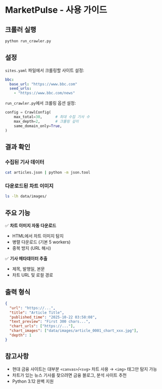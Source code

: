 # MarketPulse - 사용 가이드

## 크롤러 실행

```bash
python run_crawler.py
```

## 설정

`sites.yaml` 파일에서 크롤링할 사이트 설정:

```yaml
bbc:
  base_url: "https://www.bbc.com"
  seed_urls:
    - "https://www.bbc.com/news"
```

`run_crawler.py`에서 크롤링 옵션 설정:

```python
config = CrawlConfig(
    max_total=30,      # 최대 수집 기사 수
    max_depth=2,       # 크롤링 깊이
    same_domain_only=True,
)
```

## 결과 확인

### 수집된 기사 데이터
```bash
cat articles.json | python -m json.tool
```

### 다운로드된 차트 이미지
```bash
ls -lh data/images/
```

## 주요 기능

✅ **차트 이미지 자동 다운로드**
- HTML에서 차트 이미지 탐지
- 병렬 다운로드 (기본 5 workers)
- 중복 방지 (URL 해시)

✅ **기사 메타데이터 추출**
- 제목, 발행일, 본문
- 차트 URL 및 로컬 경로

## 출력 형식

```json
{
  "url": "https://...",
  "title": "Article Title",
  "published_time": "2025-10-22 03:58:08",
  "text_preview": "First 300 chars...",
  "chart_urls": ["https://..."],
  "chart_images": ["data/images/article_0001_chart_xxx.jpg"],
  "depth": 1
}
```

## 참고사항

- 현대 금융 사이트는 대부분 `<canvas>`/`<svg>` 차트 사용 → `<img>` 태그만 탐지 가능
- 차트가 있는 뉴스 기사를 찾으려면 금융 블로그, 분석 사이트 추천
- Python 3.12 완벽 지원
